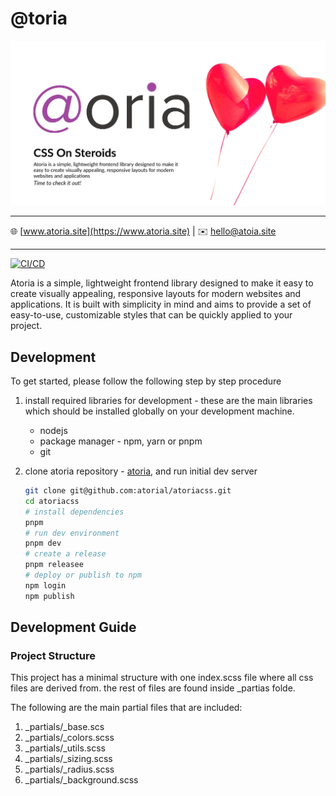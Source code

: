 # @toria
<img src="./src/public/social-tr.png" alt="@toria logo"/>

- - -
🌐 [www.atoria.site](https://www.atoria.site) | ✉️ [hello@atoia.site](nailto:hello@atoria.site)


--- 

[![CI/CD](https://github.com/atorial/atoriacss/actions/workflows/release.yml/badge.svg)](https://github.com/atorial/atoriacss/actions/workflows/release.yml)
 
Atoria is a simple, lightweight frontend library designed to make it easy to create visually appealing, responsive layouts for modern websites and applications. It is built with simplicity in mind and aims to provide a set of easy-to-use, customizable styles that can be quickly applied to your project.


## Development

To get started, please follow the following step by step procedure

1. install required libraries for development - these are the main libraries which should be installed globally on your development machine.
    - nodejs
    - package manager - npm, yarn or pnpm
    - git
2. clone atoria repository - [atoria](https://github.com/atorial.atoria.git), and run initial dev server

     ```bash 
   git clone git@github.com:atorial/atoriacss.git
   cd atoriacss
   # install dependencies 
   pnpm
   # run dev environment
   pnpm dev
   # create a release 
   pnpm releasee
   # deploy or publish to npm 
   npm login 
   npm publish
   ```
## Development Guide

### Project Structure

This project has a minimal structure with one index.scss file where all css files are derived from. the rest of files are found inside _partias folde.

The following are the main partial files that are included:
1. _partials/_base.scs
2. _partials/_colors.scss
3. _partials/_utils.scss
4. _partials/_sizing.scss
5. _partials/_radius.scss
6. _partials/_background.scss
    



